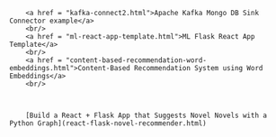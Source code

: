         <a href = "kafka-connect2.html">Apache Kafka Mongo DB Sink Connector example</a>
        <br/>
        <a href = "ml-react-app-template.html">ML Flask React App Template</a>
        <br/>
        <a href = "content-based-recommendation-word-embeddings.html">Content-Based Recommendation System using Word Embeddings</a>
        <br/>
    
        
        
        [Build a React + Flask App that Suggests Novel Novels with a Python Graph](react-flask-novel-recommender.html)
